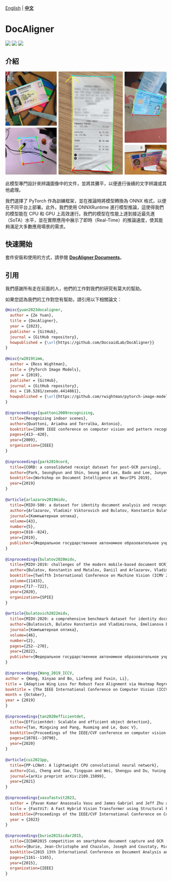 [English](./README.md) | **[中文](./README_tw.md)**

# DocAligner

<p align="left">
    <a href="./LICENSE"><img src="https://img.shields.io/badge/license-Apache%202-dfd.svg"></a>
    <a href="https://github.com/DocsaidLab/DocAligner/releases"><img src="https://img.shields.io/github/v/release/DocsaidLab/DocAligner?color=ffa"></a>
    <a href=""><img src="https://img.shields.io/badge/python-3.8+-aff.svg"></a>
</p>

## 介紹

<div align="center">
    <img src="./docs/title.jpg" width="800">
</div>

此模型專門設計來辨識圖像中的文件，並將其攤平，以便進行後續的文字辨識或其他處理。

我們選擇了 PyTorch 作為訓練框架，並在推論時將模型轉換為 ONNX 格式，以便在不同平台上部署。此外，我們使用 ONNXRuntime 進行模型推論，這使得我們的模型能在 CPU 和 GPU 上高效運行。我們的模型在性能上達到接近最先進（SoTA）水平，並在實際應用中展示了即時（Real-Time）的推論速度，使其能夠滿足大多數應用場景的需求。

## 快速開始

套件安裝和使用的方式，請參閱 [**DocAligner Documents**](https://docsaid.org/docaligner/intro/)。

## 引用

我們感謝所有走在前面的人，他們的工作對我們的研究有莫大的幫助。

如果您認為我們的工作對您有幫助，請引用以下相關論文：

```bibtex
@misc{yuan2023docaligner,
  author = {Ze Yuan},
  title = {DocAligner},
  year = {2023},
  publisher = {GitHub},
  journal = {GitHub repository},
  howpublished = {\url{https://github.com/DocsaidLab/DocAligner}}
}

@misc{rw2019timm,
  author = {Ross Wightman},
  title = {PyTorch Image Models},
  year = {2019},
  publisher = {GitHub},
  journal = {GitHub repository},
  doi = {10.5281/zenodo.4414861},
  howpublished = {\url{https://github.com/rwightman/pytorch-image-models}}
}

@inproceedings{quattoni2009recognizing,
  title={Recognizing indoor scenes},
  author={Quattoni, Ariadna and Torralba, Antonio},
  booktitle={2009 IEEE conference on computer vision and pattern recognition},
  pages={413--420},
  year={2009},
  organization={IEEE}
}

@inproceedings{park2019cord,
  title={CORD: a consolidated receipt dataset for post-OCR parsing},
  author={Park, Seunghyun and Shin, Seung and Lee, Bado and Lee, Junyeop and Surh, Jaeheung and Seo, Minjoon and Lee, Hwalsuk},
  booktitle={Workshop on Document Intelligence at NeurIPS 2019},
  year={2019}
}

@article{arlazarov2019midv,
  title={MIDV-500: a dataset for identity document analysis and recognition on mobile devices in video stream},
  author={Arlazarov, Vladimir Viktorovich and Bulatov, Konstantin Bulatovich and Chernov, Timofey Sergeevich and Arlazarov, Vladimir Lvovich},
  journal={Компьютерная оптика},
  volume={43},
  number={5},
  pages={818--824},
  year={2019},
  publisher={Федеральное государственное автономное образовательное учреждение высшего~…}
}

@inproceedings{bulatov2020midv,
  title={MIDV-2019: challenges of the modern mobile-based document OCR},
  author={Bulatov, Konstantin and Matalov, Daniil and Arlazarov, Vladimir V},
  booktitle={Twelfth International Conference on Machine Vision (ICMV 2019)},
  volume={11433},
  pages={717--722},
  year={2020},
  organization={SPIE}
}

@article{bulatovich2022midv,
  title={MIDV-2020: a comprehensive benchmark dataset for identity document analysis},
  author={Bulatovich, Bulatov Konstantin and Vladimirovna, Emelianova Ekaterina and Vyacheslavovich, Tropin Daniil and Sergeevna, Skoryukina Natalya and Sergeevna, Chernyshova Yulia and Zuheng, Ming and Jean-Christophe, Burie and Muzzamil, Luqman Muhammad},
  journal={Компьютерная оптика},
  volume={46},
  number={2},
  pages={252--270},
  year={2022},
  publisher={Федеральное государственное автономное образовательное учреждение высшего~…}
}

@inproceedings{Wang_2019_ICCV,
author = {Wang, Xinyao and Bo, Liefeng and Fuxin, Li},
title = {Adaptive Wing Loss for Robust Face Alignment via Heatmap Regression},
booktitle = {The IEEE International Conference on Computer Vision (ICCV)},
month = {October},
year = {2019}
}

@inproceedings{tan2020efficientdet,
  title={Efficientdet: Scalable and efficient object detection},
  author={Tan, Mingxing and Pang, Ruoming and Le, Quoc V},
  booktitle={Proceedings of the IEEE/CVF conference on computer vision and pattern recognition},
  pages={10781--10790},
  year={2020}
}

@article{cui2021pp,
  title={PP-LCNet: A lightweight CPU convolutional neural network},
  author={Cui, Cheng and Gao, Tingquan and Wei, Shengyu and Du, Yuning and Guo, Ruoyu and Dong, Shuilong and Lu, Bin and Zhou, Ying and Lv, Xueying and Liu, Qiwen and others},
  journal={arXiv preprint arXiv:2109.15099},
  year={2021}
}

@inproceedings{vasufastvit2023,
  author = {Pavan Kumar Anasosalu Vasu and James Gabriel and Jeff Zhu and Oncel Tuzel and Anurag Ranjan},
  title = {FastViT: A Fast Hybrid Vision Transformer using Structural Reparameterization},
  booktitle={Proceedings of the IEEE/CVF International Conference on Computer Vision},
  year = {2023}
}

@inproceedings{burie2015icdar2015,
  title={ICDAR2015 competition on smartphone document capture and OCR (SmartDoc)},
  author={Burie, Jean-Christophe and Chazalon, Joseph and Coustaty, Micka{\"e}l and Eskenazi, S{\'e}bastien and Luqman, Muhammad Muzzamil and Mehri, Maroua and Nayef, Nibal and Ogier, Jean-Marc and Prum, Sophea and Rusi{\~n}ol, Mar{\c{c}}al},
  booktitle={2015 13th International Conference on Document Analysis and Recognition (ICDAR)},
  pages={1161--1165},
  year={2015},
  organization={IEEE}
}
```
